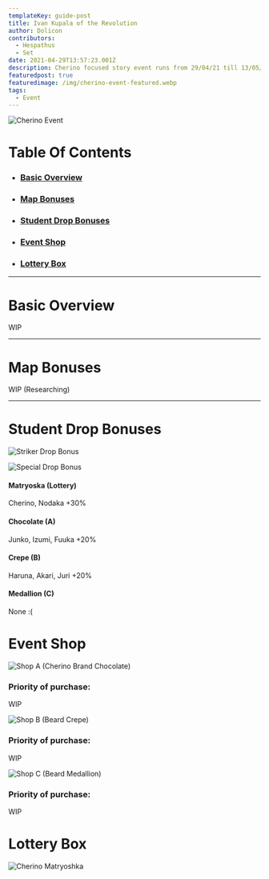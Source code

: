 ```yaml
---
templateKey: guide-post
title: Ivan Kupala of the Revolution
author: Dolicon
contributors:
  - Hespathus
  - Set
date: 2021-04-29T13:57:23.001Z
description: Cherino focused story event runs from 29/04/21 till 13/05/21 12:00 (JST)
featuredpost: true
featuredimage: /img/cherino-event-featured.webp
tags:
  - Event
---
```

![Cherino Event](/img/cherino-event-featured.jfif "Cherino Event")

# Table Of Contents

* ### [Basic Overview](#basic-overview)
* ### [Map Bonuses](#map-bonuses)
* ### [Student Drop Bonuses](#student-drop-bonuses)
* ### [Event Shop](#event-shop)
* ### [Lottery Box](#lottery-box)

- - -

# <a name="basic-overview"></a>Basic Overview

WIP
- - -

# <a name="map-bonuses"></a>Map Bonuses

WIP (Researching)
- - -

# <a name="student-drop-bonuses"></a>Student Drop Bonuses

![Striker Drop Bonus](/img/cherino-striker-bonus.webp "Striker Drop Bonus")

![Special Drop Bonus](/img/cherino-special-bonus.webp "Special Drop Bonus")

#### **Matryoska (Lottery)**

Cherino, Nodaka +30%

#### **Chocolate (A)**

Junko, Izumi, Fuuka +20%

#### **Crepe (B)**

Haruna, Akari, Juri +20%

#### **Medallion (C)**

None :(

# <a name="event-shop"></a>Event Shop

![Shop A (Cherino Brand Chocolate)](/img/cherino-shop-a.webp "Shop A (Cherino Brand Chocolate)")

### Priority of purchase:

WIP

![Shop B (Beard Crepe)](/img/cherino-shop-b.webp "Shop B (Beard Crepe)")

### Priority of purchase:

WIP

![Shop C (Beard Medallion)](/img/cherino-shop-c.webp "Shop C (Beard Medallion)")

### Priority of purchase:

WIP

# <a name="lottery-box"></a>Lottery Box

![Cherino Matryoshka](/img/cherino-lottery.webp "Cherino Matryoshka")